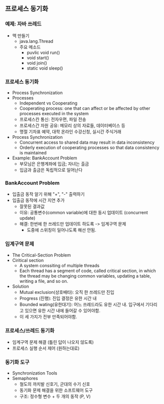 ## 프로세스 동기화
### 예제: 자바 쓰레드
- 맥 만들기
	- java.lang.Thread
	- 주요 메소드
		- puvlic void run()
		- void start()
		- void join()
		- static void sleep()
### 프로세스 동기화
- Process Synchronization
- Processes
	- Independent vs Cooperating
	- Cooperating process: one that can affect or be affected by other processes executed in the system
	- 프로세스칸 통신: 전자우편, 파일 전송
	- 프로세스간 자원 공유: 메모리 상의 자료들, 데이터베이스 등
	- 명절 기차표 예약, 대학 온라인 수강신청, 실시간 주식거래
- Process Synchronization
	- Concurrent access to shared data may result in data inconsistency
	- Orderly execution of cooperating processes so that data consistency is maintained
- Example: BankAccount Problem
	- 부모님은 은행계좌에 입금; 자녀는 출금
	- 입금과 출금은 독립적으로 일어난다

### BankAccount Problem
- 입출금 동작 알기 위해 "+", "-" 출력하기
- 입출금 동작에 시간 지연 추가
	- 잘못된 결과값
	- 이유: 공통변수(common variable)에 대한 동시 업데이트 (concurrent update)
	- 해결: 한번에 한 쓰레드만 업데이트 하도록 -> 임계구역 문제
		- 도중에 스위칭이 일어나도록 해선 안됨. 

### 임계구역 문제
- The Critical-Section Problem
- Ciritical section
	- A system conssiting of multiple threads
	- Each thread has a segment of code, called critical section, in which the thread may be changing common variables, updating a table, writing a file, and so on. 
- Solution
	- Mutual exclusion(상호배타): 오직 한 쓰레드만 진입
	- Progress (진행): 진입 결정은 유한 시간 내
	- Bounded wating(유한대기): 어느 쓰레드라도 유한 시간 내. 입구에서 기다리고 있으면 유한 시간 내에 들어갈 수 있어야함. 
	- 이 세 가지가 전부 만족되어야함. 

### 프로세스/쓰레드 동기화
- 임계구역 문제 해결 (틀린 답이 나오지 않도록)
- 프로세스 실행 순서 제어 (원하는대로)

### 동기화 도구
- Synchronization Tools
- Semaphores
	- 철도의 까치발 신호기, 군대의 수기 신호
	- 동기화 문제 해결을 위한 소프트웨어 도구
	- 구조: 정수형 변수 + 두 개의 동작 (P, V)

